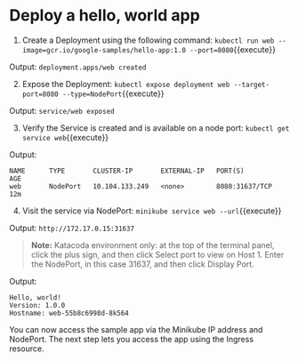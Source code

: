 # Deploy a hello, world app

1. Create a Deployment using the following command:
`kubectl run web --image=gcr.io/google-samples/hello-app:1.0 --port=8080`{{execute}}

Output:
`deployment.apps/web created`

2. Expose the Deployment:
`kubectl expose deployment web --target-port=8080 --type=NodePort`{{execute}}

Output:
`service/web exposed`

3. Verify the Service is created and is available on a node port:
`kubectl get service web`{{execute}}

Output:
```
NAME      TYPE       CLUSTER-IP       EXTERNAL-IP   PORT(S)          AGE
web       NodePort   10.104.133.249   <none>        8080:31637/TCP   12m
```

4. Visit the service via NodePort:
`minikube service web --url`{{execute}}

Output:
`http://172.17.0.15:31637`

> **Note:** Katacoda environment only: at the top of the terminal panel, click the plus sign, and then click Select port to view on Host 1. Enter the NodePort, in this case 31637, and then click Display Port. 

Output:
```
Hello, world!
Version: 1.0.0
Hostname: web-55b8c6998d-8k564
```

You can now access the sample app via the Minikube IP address and NodePort. The next step lets you access the app using the Ingress resource.
